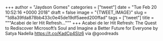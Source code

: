 
+++
author = "Jaydson Gomes"
categories = ["tweet"]
date = "Tue Feb 20 10:52:16 +0000 2018"
draft = false
image = "{TWEET_IMAGE}"
slug = "1d8a39fda878bb433c0e45de19df5aeed200ffad"
tags = ["tweet"]
title = """Acabei de ler Hit Refresh..."""
+++
Acabei de ler Hit Refresh: The Quest to Rediscover Microsoft’s Soul and Imagine a Better Future for Everyone by Satya Nadella https://t.co/KadCp4Slz6 via @goodreads
